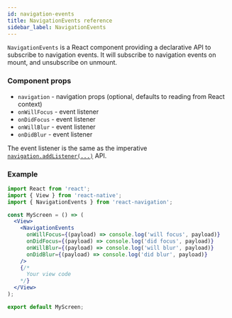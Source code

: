 ```yaml
---
id: navigation-events
title: NavigationEvents reference
sidebar_label: NavigationEvents
---
```


`NavigationEvents` is a React component providing a declarative API to subscribe to navigation events. It will subscribe to navigation events on mount, and unsubscribe on unmount.

### Component props

- `navigation` - navigation props (optional, defaults to reading from React context)
- `onWillFocus` - event listener
- `onDidFocus` - event listener
- `onWillBlur` - event listener
- `onDidBlur` - event listener

The event listener is the same as the imperative [`navigation.addListener(...)`](navigation-prop.md#addlistener-subscribe-to-updates-to-navigation-lifecycle) API.

### Example

```jsx harmony
import React from 'react';
import { View } from 'react-native';
import { NavigationEvents } from 'react-navigation';

const MyScreen = () => (
  <View>
    <NavigationEvents
      onWillFocus={(payload) => console.log('will focus', payload)}
      onDidFocus={(payload) => console.log('did focus', payload)}
      onWillBlur={(payload) => console.log('will blur', payload)}
      onDidBlur={(payload) => console.log('did blur', payload)}
    />
    {/*
      Your view code
    */}
  </View>
);

export default MyScreen;
```
